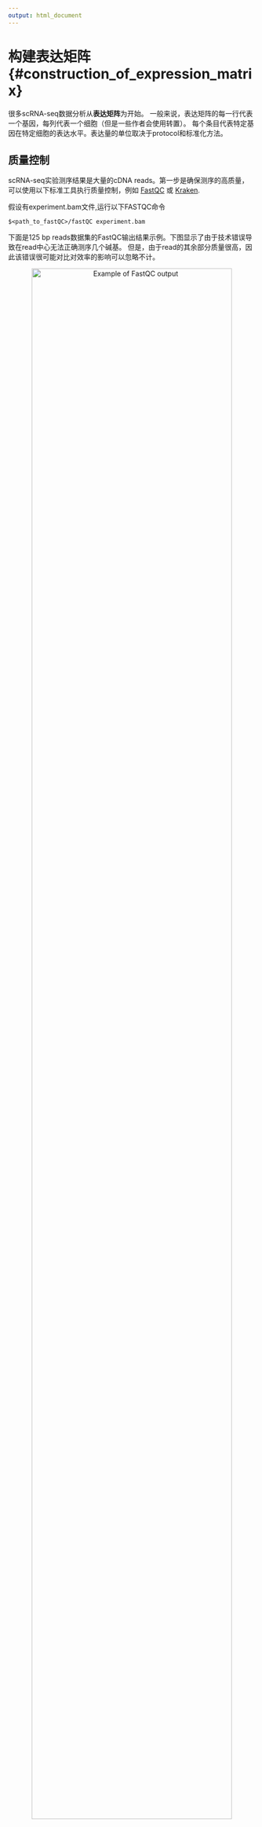 ```yaml
---
output: html_document
---
```


# 构建表达矩阵 {#construction_of_expression_matrix}



很多scRNA-seq数据分析从**表达矩阵**为开始。 一般来说，表达矩阵的每一行代表一个基因，每列代表一个细胞（但是一些作者会使用转置）。 每个条目代表特定基因在特定细胞的表达水平。表达量的单位取决于protocol和标准化方法。

## 质量控制

scRNA-seq实验测序结果是大量的cDNA reads。第一步是确保测序的高质量，可以使用以下标准工具执行质量控制，例如 [FastQC](http://www.bioinformatics.babraham.ac.uk/projects/fastqc/) 或 [Kraken](http://www.ebi.ac.uk/research/enright/software/kraken). 

假设有experiment.bam文件,运行以下FASTQC命令
```
$<path_to_fastQC>/fastQC experiment.bam
```

下面是125 bp reads数据集的FastQC输出结果示例。下图显示了由于技术错误导致在read中心无法正确测序几个碱基。 但是，由于read的其余部分质量很高，因此该错误很可能对比对效率的影响可以忽略不计。

<div class="figure" style="text-align: center">
<img src="figures/per_base_quality.png" alt="Example of FastQC output" width="90%" />
<p class="caption">(\#fig:exprs-constr-fastqc)Example of FastQC output</p>
</div>

另外，使用[Integrative Genomics Browser (IGV)](https://www.broadinstitute.org/igv/)或者[SeqMonk](http://www.bioinformatics.babraham.ac.uk/projects/seqmonk/)对数据进行可视化非常有帮助。

## Reads 比对

将reads低质量碱基取出后，把剩下的序列比对到参考基因组上。同样，没有专门为scRNA-seq设计的比对方法。我们可以使用[STAR](https://github.com/alexdobin/STAR)或者[TopHat](https://ccb.jhu.edu/software/tophat/index.shtml)进行比对。对来自有丰富注释信息模式生物(比如小鼠和人)的大型全长转录本数据集，pseudo-alignment方法(比如[Kallisto](https://pachterlab.github.io/kallisto/)，[Salmon](http://salmon.readthedocs.io/en/latest/salmon.html))可能比传统比对方法表现更好。基于drop-seq数据集包含数十万reads，pseudoaligners运行时间比传统比对工具快不止一个量级。

使用STAR比对示例

```
$<path_to_STAR>/STAR --runThreadN 1 --runMode alignReads
--readFilesIn reads1.fq.gz reads2.fq.gz --readFilesCommand zcat --genomeDir <path>
--parametersFiles FileOfMoreParameters.txt --outFileNamePrefix <outpath>/output
```

**注意**, 如果使用了**spike-ins**, 在比对前应将**spike-ins**的DNA序列添加到参考基因组序列中.

**注意**, 当使用UMIs，应该从read序列中取出条形码序列。通常做法是将barcode加到read名称上。

一旦将每个细胞的reads比对到参考基因组，我们需要确保每个细胞有足够数量的read比对到参考基因组。 根据我们的经验，小鼠或人类细胞的reads的map率为60-70％。但是此结果可能会因protocols，read长度和read比对工具参数而异。一般来说，我们希望所有细胞都具有相似的map率，因此应检查并可能删除任何异常值，map率低通常表示污染。

使用Salmon定量基因表达：
```
$<path_to_Salmon>/salmon quant -i salmon_transcript_index -1 reads1.fq.gz -2 reads2.fq.gz -p #threads -l A -g genome.gtf --seqBias --gcBias --posBias
```
**注意**：Salmon或得到估计read counts和估计transcripts per million(tpm), TMP对scRNA-seq长基因的表达进行了过度校正，因此我们建议使用read counts。

## 比对示例

下列直方图显示scRNA-seq实验每个细胞比对reads总数。每个条形代表一个细胞，按照每个细胞的总reads数升序排列。三个红色箭头表示比对覆盖率降低的异常细胞，应该在后续分析中将其去除。黄色箭头表示unmapped reads较多的细胞。在比对质控步骤我们保留这两个细胞，但是在细胞质控时由于高的核糖体RNA reads比例将其移除。

<div class="figure" style="text-align: center">
<img src="figures/Bergiers_exp1_mapping_by_cell.png" alt="Example of the total number of reads mapped to each cell." width="90%" />
<p class="caption">(\#fig:exprs-constr-total-num-cells)Example of the total number of reads mapped to each cell.</p>
</div>

## Mapping QC

将原始测序数据比对到基因组后，需要评估比对的质量。目前有很多方法对比对质量进行评估，包括：rRNA/tRNAs reads数目，uniquely mapping reads比例，跨剪切位点的reads数，转录本read深度。为bulk RNA-seq开发的方法，比如[RSeQC](http://rseqc.sourceforge.net/)也适合单细胞数据：

```
python <RSeQCpath>/geneBody_coverage.py -i input.bam -r genome.bed -o output.txt
python <RSeQCpath>/bam_stat.py -i input.bam -r genome.bed -o output.txt
python <RSeQCpath>/split_bam.py -i input.bam -r rRNAmask.bed -o output.txt
```

然而预期结果依赖于实验protocol，比如很多scRNA-seq方法是用poly-A富集来排除rRNA，但导致read覆盖率具有3'偏好性，即基因的3'区域更容易被检测到。下图展示了测序reads的3'偏好性，以及3个从数据集中移除的异常细胞。

<div class="figure" style="text-align: center">
<img src="figures/Exp1_RSEQC_geneBodyCoverage_plot_Combined.png" alt="Example of the 3' bias in the read coverage." width="90%" />
<p class="caption">(\#fig:exprs-constr-3-bias)Example of the 3' bias in the read coverage.</p>
</div>

## Reads定量

下一步是定量每个细胞的基因表达水平。对于mRNA数据，可以使用针对bulk RNA-seq开发的工具，比如[HT-seq](http://www-huber.embl.de/users/anders/HTSeq/) 或者[FeatureCounts](http://subread.sourceforge.net/)

```
# include multimapping
<featureCounts_path>/featureCounts -O -M -Q 30 -p -a genome.gtf -o outputfile input.bam
# exclude multimapping
<featureCounts_path>/featureCounts -Q 30 -p -a genome.gtf -o outputfile input.bam
```

[Unique molecular identifiers (UMIs)](http://www.nature.com/nmeth/journal/v9/n1/full/nmeth.1778.html) 使得计算分子的绝对数目成为可能，并且在[scRNA-seq](http://www.nature.com/nmeth/journal/v11/n2/full/nmeth.2772.html)非常受欢迎。下一章将讨论如何处理UMIs。



## 唯一分子标识符 {#umichapter}

感谢来 [EMBL Monterotondo](https://www.embl.it/services/bioinformatics/)的Andreas Buness在本节的合作。

### UMI介绍

UMI是在反转录过程中添加到转录本中的短（4-10bp）随机条形码序列。它们使测序read能够对应到单个转录物，从而去除scRNA-Seq数据扩增噪声和偏差。

<div class="figure" style="text-align: center">
<img src="figures/UMI-Seq-protocol.png" alt="UMI sequencing protocol" width="90%" />
<p class="caption">(\#fig:intro-umi-protocol)UMI sequencing protocol</p>
</div>

当对包含UMI数据测序时，仅对包含UMI的转录本末端进行测序（通常是3'末端）

### 比对条形码序列

由于条形码数量($4^N$,$N$为UMI的长度)比细胞中RNA分子(~$10^6$)数目多，每个barcode通常会连接多个转录本。因此需要barcode和转录本比对位置来鉴定转录本分子。第一步比对UMI reads，推荐使用STAR，因为其运行速度快并且输出高质量BAM比对。此外，比对位置对鉴定转录本新的3'UTR很有帮助。

UMI测序通常由双端reads组成，其中一端read捕获细胞和UMI条形码，然后另一端read包含转录本的外显子序列(Figure \@ref(fig:intro-umi-reads))。注意：推荐移除reads中poly-A序列避免比对到基因/转录本内部的poly-A/poly-T序列而产生错误。

处理完UMI实验的reads后，通常有以下惯例：

1. UMI加到另外一个配对read的序列名称中

2. reads按照cell barcode归类到不同的文件，对特别大，测序深度浅的数据集，cell barcode加到read名称中以减少文件数量。

<div class="figure" style="text-align: center">
<img src="figures/UMI-Seq-reads.png" alt="UMI测序reads, 红色闪电代表不同片段的文职" width="90%" />
<p class="caption">(\#fig:intro-umi-reads)UMI测序reads, 红色闪电代表不同片段的文职</p>
</div>

### Barcodes计数

理论上，每个唯一的UMI-转录本对应该对应来自一个RNA分子的所有reads，然而实际情况并非如此，常见原因如下：

1. **不同UMI不一定表示为不同的分子**，由于PCR或测序错误，碱基对替换事件可产生新的UMI序列。 较长的UMI碱基替换的可能性更高。根据cell barcode测序误差估计，7-10％的10bp UMI至少会包含一个错误。如果没有纠正错误，将导致高估转录本的数量。

2. **不同转录本不一定是不同分子**，比对错误，或者multimapping reads可能导致某些UMI对应到错误的基因/转录本，这种类型的错误也会导致高估转录本的数量。

3. **相同的UMI不一定是相同分子**，UMI频率和短UMI可导致相同UMI连接到相同基因的不同mRNA分子。因此，将导致低估转录本数量。

<div class="figure" style="text-align: center">
<img src="figures/UMI-Seq-errors.png" alt="UMIs中可能错误" width="90%" />
<p class="caption">(\#fig:intro-umi-errors)UMIs中可能错误</p>
</div>

### 错误校正

如何最好地解释UMI中的错误仍然是一个活跃的研究领域。我们认为解决上述问题的最佳方法是：

1. [UMI-tools](https://github.com/CGATOxford/UMI-tools) 使用directional-adjacency方法，同时考虑错配数目和相似UMIs相对频率来识别可能的PCR/测序错误。

2. 目前问题还没完全解决，通过删除很少reads支持的UMI-转录本对，或者移除multi-mapping reads可以减轻该问题。

3. 简单饱和校正 (又称 "collision probability") [Grun, Kester and van Oudenaarden (2014)](http://www.nature.com/nmeth/journal/v11/n6/full/nmeth.2930.html#methods) 估计真实的分子数目 $M$:

$$M \approx -N*log(1 - \frac{n}{N})$$ 
其中N=唯一UMI barcode的总数，n=观测barcode数目

该方法的一个重要缺陷是其假设所有UMI出现频率相同。大多数情况下并不是，因为GC含量不同引入偏差。

<div class="figure" style="text-align: center">
<img src="figures/UMI-Seq-amp.png" alt="基因扩增效率" width="60%" />
<p class="caption">(\#fig:intro-umi-amp)基因扩增效率</p>
</div>

如何最好地处理和使用UMI目前是生物信息学界的一个活跃的研究领域。最近开发的几种方法，包括：

* [UMI-tools](https://github.com/CGATOxford/UMI-tools)
* [PoissonUMIs](https://github.com/tallulandrews/PoissonUMIs)
* [zUMIs](https://github.com/sdparekh/zUMIs)
* [dropEst](https://github.com/hms-dbmi/dropEst)

### 下游分析

目前UMI平台(DropSeq, InDrop, ICell8)捕获效率从低到高差异很大，如下图所示。

<div class="figure" style="text-align: center">
<img src="figures/UMI-Seq-capture.png" alt="捕获效率差异" width="70%" />
<p class="caption">(\#fig:intro-umi-capture)捕获效率差异</p>
</div>

这种差异引入强烈的偏差，需要在下游分析中考虑。最近的分析通常基于细胞类型或生物通路吧细胞/基因混合在一起增强检测能力。对这些数据的稳健统计分析仍然是一个开放的研究问题，还有待确定如何最好地调整偏差。

**练习1** 现提供三个不同来源的诱导多功能干细胞UMI counts和read counts数据 [@Tung2017-ba] (查看章节 \@ref(exprs-qc) 获得更多关于此数据集的信息)


```r
umi_counts <- read.table("data/tung/molecules.txt", sep = "\t")
read_counts <- read.table("data/tung/reads.txt", sep = "\t")
```
使用该数据:

1. 绘制捕获效率可变性

2. 确定扩增率：每个UMI的平均reads数目
Determine the amplification rate: average number of reads per UMI.

**答案1** 

```r
# Exercise 1
# Part 1
plot(colSums(umi_counts), colSums(umi_counts > 0), xlab="Total Molecules Detected", ylab="Total Genes Detected")

# Part 2
amp_rate <- sum(read_counts)/sum(umi_counts)
amp_rate
```

<img src="04exprs-constr_files/figure-html/unnamed-chunk-5-1.png" width="672" style="display: block; margin: auto;" />

```
## [1] 30.87586
```

